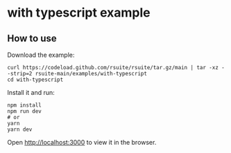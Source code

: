# with typescript example

## How to use

Download the example:

```
curl https://codeload.github.com/rsuite/rsuite/tar.gz/main | tar -xz --strip=2 rsuite-main/examples/with-typescript
cd with-typescript
```

Install it and run:

```
npm install
npm run dev
# or
yarn
yarn dev
```

Open [http://localhost:3000](http://localhost:3000) to view it in the browser.
